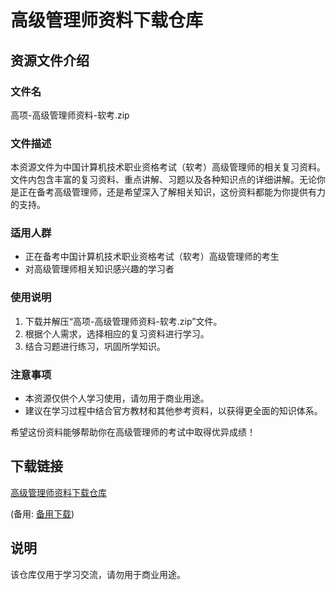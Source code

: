 # 高级管理师资料下载仓库

## 资源文件介绍

### 文件名
高项-高级管理师资料-软考.zip

### 文件描述
本资源文件为中国计算机技术职业资格考试（软考）高级管理师的相关复习资料。文件内包含丰富的复习资料、重点讲解、习题以及各种知识点的详细讲解。无论你是正在备考高级管理师，还是希望深入了解相关知识，这份资料都能为你提供有力的支持。

### 适用人群
- 正在备考中国计算机技术职业资格考试（软考）高级管理师的考生
- 对高级管理师相关知识感兴趣的学习者

### 使用说明
1. 下载并解压“高项-高级管理师资料-软考.zip”文件。
2. 根据个人需求，选择相应的复习资料进行学习。
3. 结合习题进行练习，巩固所学知识。

### 注意事项
- 本资源仅供个人学习使用，请勿用于商业用途。
- 建议在学习过程中结合官方教材和其他参考资料，以获得更全面的知识体系。

希望这份资料能够帮助你在高级管理师的考试中取得优异成绩！

## 下载链接
[高级管理师资料下载仓库](https://pan.quark.cn/s/83c7c0700db3) 

(备用: [备用下载](https://pan.baidu.com/s/1amjQhT-iBSdg7wrdGODvlA?pwd=1234))

## 说明

该仓库仅用于学习交流，请勿用于商业用途。
